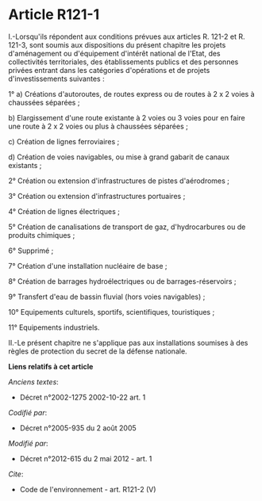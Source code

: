 # Article R121-1

I.-Lorsqu'ils répondent aux conditions prévues aux articles R. 121-2 et R. 121-3, sont soumis aux dispositions du présent
chapitre les projets d'aménagement ou d'équipement d'intérêt national de l'Etat, des collectivités territoriales, des
établissements publics et des personnes privées entrant dans les catégories d'opérations et de projets d'investissements
suivantes : 

1° a) Créations d'autoroutes, de routes express ou de routes à 2 x 2 voies à chaussées séparées ; 

b) Elargissement d'une route existante à 2 voies ou 3 voies pour en faire une route à 2 x 2 voies ou plus à chaussées
séparées ; 

c) Création de lignes ferroviaires ; 

d) Création de voies navigables, ou mise à grand gabarit de canaux existants ; 

2° Création ou extension d'infrastructures de pistes d'aérodromes ; 

3° Création ou extension d'infrastructures portuaires ; 

4° Création de lignes électriques ; 

5° Création de canalisations de transport de gaz, d'hydrocarbures ou de produits chimiques ; 

6° Supprimé ; 

7° Création d'une installation nucléaire de base ; 

8° Création de barrages hydroélectriques ou de barrages-réservoirs ; 

9° Transfert d'eau de bassin fluvial (hors voies navigables) ; 

10° Equipements culturels, sportifs, scientifiques, touristiques ; 

11° Equipements industriels. 

II.-Le présent chapitre ne s'applique pas aux installations soumises à des règles de protection du secret de la défense
nationale.

**Liens relatifs à cet article**

_Anciens textes_:

  - Décret n°2002-1275 2002-10-22 art. 1

_Codifié par_:

  - Décret n°2005-935 du 2 août 2005

_Modifié par_:

  - Décret n°2012-615 du 2 mai 2012 - art. 1

_Cite_:

  - Code de l'environnement - art. R121-2 (V)
